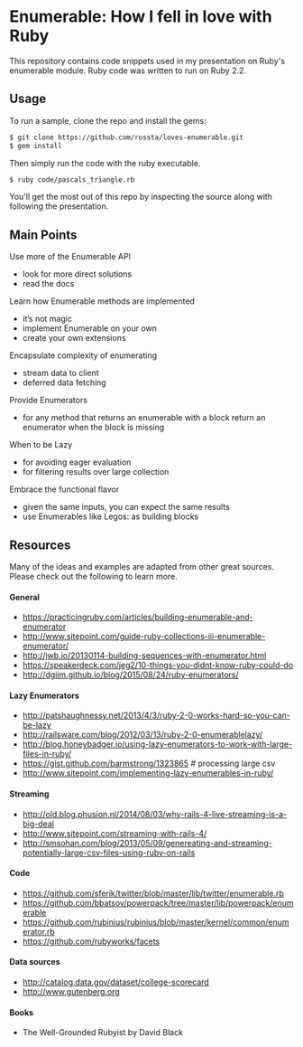 # Enumerable: How I fell in love with Ruby

This repository contains code snippets used in my presentation on Ruby's
enumerable module. Ruby code was written to run on Ruby 2.2.

## Usage

To run a sample, clone the repo and install the gems:

```bash
$ git clone https://github.com/rossta/loves-enumerable.git
$ gem install
```

Then simply run the code with the ruby executable.

```bash
$ ruby code/pascals_triangle.rb
```

You'll get the most out of this repo by inspecting the source along with following the presentation.

## Main Points

Use more of the Enumerable API
- look for more direct solutions
- read the docs

Learn how Enumerable methods are implemented
- it’s not magic
- implement Enumerable on your own
- create your own extensions

Encapsulate complexity of enumerating
- stream data to client
- deferred data fetching

Provide Enumerators
- for any method that returns an enumerable with a block
  return an enumerator when the block is missing

When to be Lazy
- for avoiding eager evaluation
- for filtering results over large collection

Embrace the functional flavor
- given the same inputs, you can expect the same results
- use Enumerables like Legos: as building blocks

## Resources

Many of the ideas and examples are adapted from other great sources. Please
check out the following to learn more.

#### General

* https://practicingruby.com/articles/building-enumerable-and-enumerator
* http://www.sitepoint.com/guide-ruby-collections-iii-enumerable-enumerator/
* http://jwb.io/20130114-building-sequences-with-enumerator.html
* https://speakerdeck.com/jeg2/10-things-you-didnt-know-ruby-could-do
* http://dgiim.github.io/blog/2015/08/24/ruby-enumerators/

#### Lazy Enumerators

* http://patshaughnessy.net/2013/4/3/ruby-2-0-works-hard-so-you-can-be-lazy
* http://railsware.com/blog/2012/03/13/ruby-2-0-enumerablelazy/
* http://blog.honeybadger.io/using-lazy-enumerators-to-work-with-large-files-in-ruby/
* https://gist.github.com/barmstrong/1323865 # processing large csv
* http://www.sitepoint.com/implementing-lazy-enumerables-in-ruby/

#### Streaming

* http://old.blog.phusion.nl/2014/08/03/why-rails-4-live-streaming-is-a-big-deal
* http://www.sitepoint.com/streaming-with-rails-4/
* http://smsohan.com/blog/2013/05/09/genereating-and-streaming-potentially-large-csv-files-using-ruby-on-rails

#### Code

* https://github.com/sferik/twitter/blob/master/lib/twitter/enumerable.rb
* https://github.com/bbatsov/powerpack/tree/master/lib/powerpack/enumerable
* https://github.com/rubinius/rubinius/blob/master/kernel/common/enumerator.rb
* https://github.com/rubyworks/facets

#### Data sources

* http://catalog.data.gov/dataset/college-scorecard
* http://www.gutenberg.org

#### Books

* The Well-Grounded Rubyist by David Black
